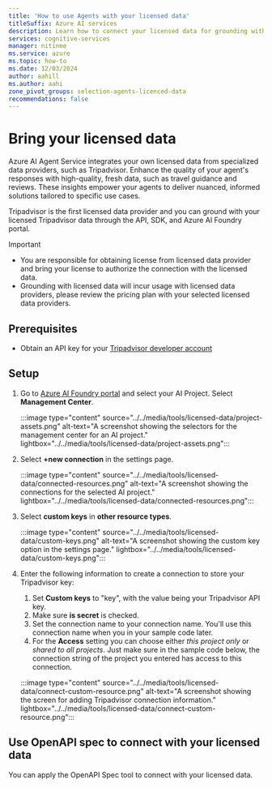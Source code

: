 ```yaml
---
title: 'How to use Agents with your licensed data'
titleSuffix: Azure AI services
description: Learn how to connect your licensed data for grounding with Azure AI Agent Service.
services: cognitive-services
manager: nitinme
ms.service: azure
ms.topic: how-to
ms.date: 12/03/2024
author: aahill
ms.author: aahi
zone_pivot_groups: selection-agents-licenced-data
recommendations: false
---
```


# Bring your licensed data

Azure AI Agent Service integrates your own licensed data from specialized data providers, 
such as Tripadvisor. Enhance the quality of your agent's responses with high-quality, fresh data, 
such as travel guidance and reviews. These insights empower your agents to deliver nuanced, informed 
solutions tailored to specific use cases.

Tripadvisor is the first licensed data provider and you can ground with your licensed Tripadvisor data through the API, SDK, and Azure AI Foundry portal. 

> [!IMPORTANT]
> - You are responsible for obtaining license from licensed data provider and bring your license to authorize the connection with the licensed data.
> - Grounding with licensed data will incur usage with licensed data providers, please review the pricing plan with your selected licensed data providers.

## Prerequisites

* Obtain an API key for your [Tripadvisor developer account](https://www.tripadvisor.com/developers?screen=credentials)

## Setup
1. Go to [Azure AI Foundry portal](https://ai.azure.com/) and select your AI Project. Select **Management Center**.
   
   :::image type="content" source="../../media/tools/licensed-data/project-assets.png" alt-text="A screenshot showing the selectors for the management center for an AI project." lightbox="../../media/tools/licensed-data/project-assets.png":::

1. Select **+new connection** in the settings page.

   :::image type="content" source="../../media/tools/licensed-data/connected-resources.png" alt-text="A screenshot showing the connections for the selected AI project." lightbox="../../media/tools/licensed-data/connected-resources.png":::
   
1. Select **custom keys** in **other resource types**.

   :::image type="content" source="../../media/tools/licensed-data/custom-keys.png" alt-text="A screenshot showing the custom key option in the settings page." lightbox="../../media/tools/licensed-data/custom-keys.png":::

1. Enter the following information to create a connection to store your Tripadvisor key:
   1. Set **Custom keys** to "key", with the value being your Tripadvisor API key.
   1. Make sure **is secret** is checked.
   1. Set the connection name to your connection name. You'll use this connection name when you in your sample code later.
   1. For the **Access** setting you can choose either *this project only* or *shared to all projects*. Just make sure in the sample code below, the connection string of the project you entered has access to this connection.

   :::image type="content" source="../../media/tools/licensed-data/connect-custom-resource.png" alt-text="A screenshot showing the screen for adding Tripadvisor connection information." lightbox="../../media/tools/licensed-data/connect-custom-resource.png":::

## Use OpenAPI spec to connect with your licensed data

You can apply the OpenAPI Spec tool to connect with your licensed data.
